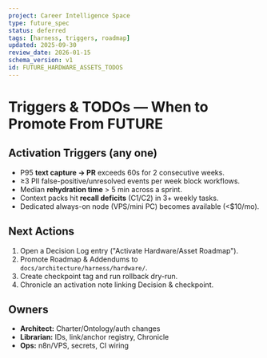 ```yaml
---
project: Career Intelligence Space
type: future_spec
status: deferred
tags: [harness, triggers, roadmap]
updated: 2025-09-30
review_date: 2026-01-15
schema_version: v1
id: FUTURE_HARDWARE_ASSETS_TODOS
---
```


# Triggers & TODOs — When to Promote From FUTURE

## Activation Triggers (any one)
- P95 **text capture → PR** exceeds 60s for 2 consecutive weeks.
- ≥3 PII false-positive/unresolved events per week block workflows.
- Median **rehydration time** > 5 min across a sprint.
- Context packs hit **recall deficits** (C1/C2) in 3+ weekly tasks.
- Dedicated always-on node (VPS/mini PC) becomes available (<$10/mo).

## Next Actions
1. Open a Decision Log entry ("Activate Hardware/Asset Roadmap").
2. Promote Roadmap & Addendums to `docs/architecture/harness/hardware/`.
3. Create checkpoint tag and run rollback dry-run.
4. Chronicle an activation note linking Decision & checkpoint.

## Owners
- **Architect:** Charter/Ontology/auth changes
- **Librarian:** IDs, link/anchor registry, Chronicle
- **Ops:** n8n/VPS, secrets, CI wiring


